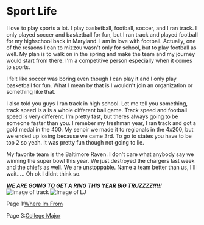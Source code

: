 # Sport Life

I love to play sports a lot. I play basketball, football, soccer, and I ran track. I only played soccer and basketball for fun, but I ran track and played football for my highschool back in Maryland. I am in love with football. Actually, one of the resaons I can to mizzou wasn't only for school, but to play football as well. My plan is to walk on in the spring and make the team and my journey would start from there. I'm a competitive person especially when it comes to sports. 

I felt like soccer was boring even though I can play it and I only play basketball for fun. What I mean by that is I wouldn't join an organization or something like that.

I also told you guys I ran track in high school. Let me tell you something, track speed is a is a whole different ball game. Track speed and football speed is very different. I'm pretty fast, but theres always going to be someone faster than you. I remeber my freshman year, I ran track and got a gold medal in the 400. My senoir we made it to regionals in the 4x200, but we ended up losing because we came 3rd. To go to states you have to be top 2 so yeah. It was pretty fun though not going to lie.

My favorite team is the Baltimore Raven. I don't care what anybody say we winning the super bowl this year. We just destroyed the chargers last week and the chiefs as well. We are unstoppable. Name a team better than us, I'll wait..... Oh ok I didnt think so. 

*__WE ARE GOING TO GET A RING THIS YEAR BIG TRUZZZZ!!!!!__*
![Image of track](https://external-preview.redd.it/to7eXEut2Xkye7abw-j26c_2ZShcpUHIhfTuZBuy_u4.jpg?auto=webp&s=7112a79266c57a2855ba29f6b49d68dc5c7a24b8)
![Image of LJ](https://cdn.wallpapersafari.com/42/42/ZxND4E.jpg)


Page 1:[Where Im From](WhereImFrom.md)

Page 3:[College Major](CollegeMajor.md)

